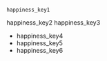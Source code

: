 ```ngMeta
happiness_key1
```

happiness_key2
happiness_key3
- happiness_key4
- happiness_key5
- happiness_key6
